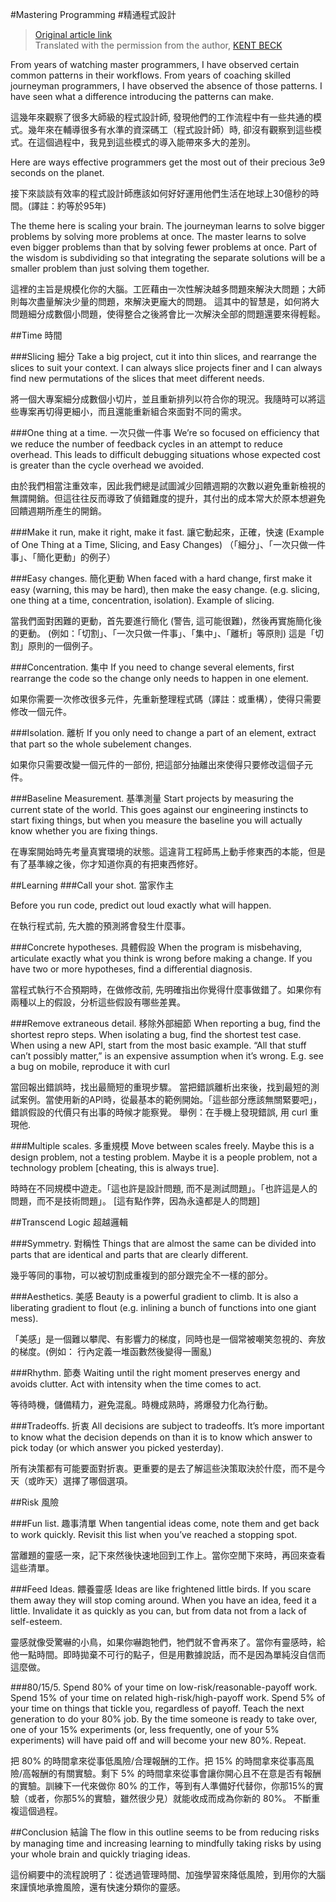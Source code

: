 #Mastering Programming
#精通程式設計
> [Original article link](https://www.facebook.com/notes/kent-beck/mastering-programming/1184427814923414)  
> Translated with the permission from the author, [KENT BECK](https://www.facebook.com/notes/kent-beck/mastering-programming/1184427814923414?comment_id=1185657178133811&comment_tracking=%7B%22tn%22%3A%22R7%22%7D)



From years of watching master programmers, I have observed certain common patterns in their workflows. From years of coaching skilled journeyman programmers, I have observed the absence of those patterns. I have seen what a difference introducing the patterns can make.

這幾年來觀察了很多大師級的程式設計師, 發現他們的工作流程中有一些共通的模式。幾年來在輔導很多有水準的資深碼工（程式設計師）時, 卻沒有觀察到這些模式。在這個過程中，我見到這些模式的導入能帶來多大的差別。

Here are ways effective programmers get the most out of their precious 3e9 seconds on the planet.

接下來談談有效率的程式設計師應該如何好好運用他們生活在地球上30億秒的時間。(譯註：約等於95年)

The theme here is scaling your brain. The journeyman learns to solve bigger problems by solving more problems at once. The master learns to solve even bigger problems than that by solving fewer problems at once. Part of the wisdom is subdividing so that integrating the separate solutions will be a smaller problem than just solving them together.

這裡的主旨是規模化你的大腦。工匠藉由一次性解決越多問題來解決大問題；大師則每次盡量解決少量的問題，來解決更龐大的問題。 這其中的智慧是，如何將大問題細分成數個小問題，使得整合之後將會比一次解決全部的問題還要來得輕鬆。

##Time 時間

###Slicing 細分
Take a big project, cut it into thin slices, and rearrange the slices to suit your context. I can always slice projects finer and I can always find new permutations of the slices that meet different needs.

將一個大專案細分成數個小切片，並且重新排列以符合你的現況。我隨時可以將這些專案再切得更細小，而且還能重新組合來面對不同的需求。

###One thing at a time. 一次只做一件事
We’re so focused on efficiency that we reduce the number of feedback cycles in an attempt to reduce overhead. This leads to difficult debugging situations whose expected cost is greater than the cycle overhead we avoided.

由於我們相當注重效率，因此我們總是試圖減少回饋週期的次數以避免重新檢視的無謂開銷。但這往往反而導致了偵錯難度的提升，其付出的成本常大於原本想避免回饋週期所產生的開銷。

###Make it run, make it right, make it fast. 讓它動起來，正確，快速
(Example of One Thing at a Time, Slicing, and Easy Changes)
（「細分」、「一次只做一件事」、「簡化更動」的例子）


###Easy changes. 簡化更動
When faced with a hard change, first make it easy (warning, this may be hard), then make the easy change. (e.g. slicing, one thing at a time, concentration, isolation). Example of slicing.

當我們面對困難的更動，首先要進行簡化 (警告, 這可能很難)，然後再實施簡化後的更動。 (例如：「切割」、「一次只做一件事」、「集中」、「離析」等原則) 這是「切割」原則的一個例子。

###Concentration. 集中
If you need to change several elements, first rearrange the code so the change only needs to happen in one element.

如果你需要一次修改很多元件，先重新整理程式碼（譯註：或重構），使得只需要修改一個元件。

###Isolation. 離析
If you only need to change a part of an element, extract that part so the whole subelement changes.

如果你只需要改變一個元件的一部份, 把這部分抽離出來使得只要修改這個子元件。

###Baseline Measurement. 基準測量
Start projects by measuring the current state of the world. This goes against our engineering instincts to start fixing things, but when you measure the baseline you will actually know whether you are fixing things.

在專案開始時先考量真實環境的狀態。這違背工程師馬上動手修東西的本能，但是有了基準線之後，你才知道你真的有把東西修好。

##Learning
###Call your shot. 當家作主

Before you run code, predict out loud exactly what will happen.

在執行程式前, 先大膽的預測將會發生什麼事。

###Concrete hypotheses. 具體假設
When the program is misbehaving, articulate exactly what you think is wrong before making a change. If you have two or more hypotheses, find a differential diagnosis.

當程式執行不合預期時，在做修改前, 先明確指出你覺得什麼事做錯了。如果你有兩種以上的假設，分析這些假設有哪些差異。


###Remove extraneous detail. 移除外部細節
When reporting a bug, find the shortest repro steps. When isolating a bug, find the shortest test case. When using a new API, start from the most basic example. “All that stuff can’t possibly matter,” is an expensive assumption when it’s wrong.
E.g. see a bug on mobile, reproduce it with curl

當回報出錯誤時，找出最簡短的重現步驟。 當把錯誤離析出來後，找到最短的測試案例。當使用新的API時，從最基本的範例開始。「這些部分應該無關緊要吧」，錯誤假設的代價只有出事的時候才能察覺。
舉例：在手機上發現錯誤, 用 curl 重現他.

###Multiple scales. 多重規模
Move between scales freely. Maybe this is a design problem, not a testing problem. Maybe it is a people problem, not a technology problem [cheating, this is always true].

時時在不同規模中遊走。「這也許是設計問題, 而不是測試問題」。「也許這是人的問題，而不是技術問題」。 [這有點作弊，因為永遠都是人的問題]

##Transcend Logic 超越邏輯

###Symmetry. 對稱性
Things that are almost the same can be divided into parts that are identical and parts that are clearly different.

幾乎等同的事物，可以被切割成重複到的部分跟完全不一樣的部分。


###Aesthetics. 美感
Beauty is a powerful gradient to climb. It is also a liberating gradient to flout (e.g. inlining a bunch of functions into one giant mess).

「美感」是一個難以攀爬、有影響力的梯度，同時也是一個常被嘲笑忽視的、奔放的梯度。(例如： 行內定義一堆函數然後變得一團亂)



###Rhythm. 節奏
Waiting until the right moment preserves energy and avoids clutter. Act with intensity when the time comes to act.

等待時機，儲備精力，避免混亂。時機成熟時，將爆發力化為行動。


###Tradeoffs. 折衷
All decisions are subject to tradeoffs. It’s more important to know what the decision depends on than it is to know which answer to pick today (or which answer you picked yesterday).

所有決策都有可能要面對折衷。更重要的是去了解這些決策取決於什麼，而不是今天（或昨天）選擇了哪個選項。


##Risk 風險

###Fun list. 趣事清單 
When tangential ideas come, note them and get back to work quickly. Revisit this list when you’ve reached a stopping spot.

當離題的靈感一來，記下來然後快速地回到工作上。當你空閒下來時，再回來查看這些清單。

###Feed Ideas. 餵養靈感
Ideas are like frightened little birds. If you scare them away they will stop coming around. When you have an idea, feed it a little. Invalidate it as quickly as you can, but from data not from a lack of self-esteem.

靈感就像受驚嚇的小鳥，如果你嚇跑牠們，牠們就不會再來了。當你有靈感時，給他一點時間。即時拋棄不可行的點子，但是用數據說話，而不是因為單純沒自信而這麼做。

###80/15/5. 
Spend 80% of your time on low-risk/reasonable-payoff work. Spend 15% of your time on related high-risk/high-payoff work. Spend 5% of your time on things that tickle you, regardless of payoff. Teach the next generation to do your 80% job. By the time someone is ready to take over, one of your 15% experiments (or, less frequently, one of your 5% experiments) will have paid off and will become your new 80%. Repeat.

把 80% 的時間拿來從事低風險/合理報酬的工作。把 15% 的時間拿來從事高風險/高報酬的有關實驗。剩下 5% 的時間拿來從事會讓你開心且不在意是否有報酬的實驗。訓練下一代來做你 80% 的工作，等到有人準備好代替你，你那15%的實驗（或者，你那5%的實驗，雖然很少見）就能收成而成為你新的 80%。 不斷重複這個過程。

##Conclusion 結論
The flow in this outline seems to be from reducing risks by managing time and increasing learning to mindfully taking risks by using your whole brain and quickly triaging ideas.

這份綱要中的流程說明了：從透過管理時間、加強學習來降低風險，到用你的大腦來謹慎地承擔風險，還有快速分類你的靈感。
